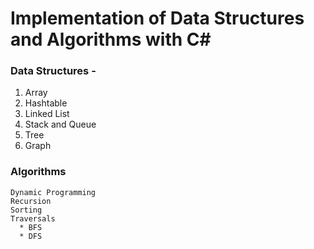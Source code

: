 # Implementation of Data Structures and Algorithms with C#
### Data Structures - 
  1. Array
  2. Hashtable
  3. Linked List
  4. Stack and Queue
  5. Tree
  6. Graph
  
  
### Algorithms
    Dynamic Programming
    Recursion
    Sorting
    Traversals
      * BFS
      * DFS
